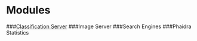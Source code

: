 # Modules
###[Classification Server](Classification_server/classification_server.md)
###Image Server
###Search Engines
###Phaidra Statistics